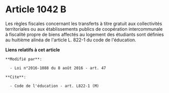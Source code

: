 # Article 1042 B

Les règles fiscales concernant les transferts à titre gratuit aux collectivités territoriales ou aux établissements publics
de coopération intercommunale à fiscalité propre de biens affectés au logement des étudiants sont définies au huitième alinéa
de l'article L. 822-1 du code de l'éducation.

**Liens relatifs à cet article**

	**Modifié par**:

	  - Loi n°2016-1088 du 8 août 2016 - art. 47

	**Cite**:

	  - Code de l'éducation - art. L822-1 (M)

